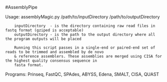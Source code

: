 #AssemblyPipe

Usage:  assemblyMagic.py /path/to/inputDirectory /path/to/outputDirectory
        
        inputDirectory  - is the directory containing raw read files in fastq format (gziped is acceptable)
        outputDirectory - is the path to the output directory where all the program outputs will be placed
        
        Running this script passes in a single-end or paired-end set of reads to be trimmed and assembled by de novo
        & reference assemblers. These assemblies are merged using CISA for the highest quality consensus sequence in
        fasta format.

Programs: Prinseq, FastQC, SPAdes, ABYSS, Edena, SMALT, CISA, QUAST